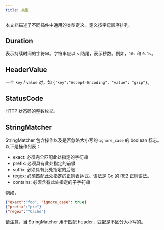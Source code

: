 ```yaml
---
title: 类型
---
```


本文档描述了不同插件中通用的类型定义。定义按字母顺序排列。

## Duration

表示持续时间的字符串。字符串应以 `s` 结尾，表示秒数。例如，`10s` 和 `0.1s`。

## HeaderValue

一个 `key` / `value` 对，如 `{"key":"Accept-Encoding", "value": "gzip"}`。

## StatusCode

HTTP 状态码的整数枚举。

## StringMatcher

StringMatcher 包含操作以及是否忽略大小写的 `ignore_case` 的 boolean 标志。以下是操作列表：

* exact: 必须完全匹配此处指定的字符串
* prefix: 必须具有此处指定的前缀
* suffix: 必须具有此处指定的后缀
* regex: 必须匹配此处指定的正则表达式。语法是 Go 的 RE2 正则语法。
* contains: 必须含有此处指定的子字符串

例如，

```json lines
{"exact":"foo", "ignore_case": true}
{"prefix":"pre"}
{"regex":"^Cache"}
```

请注意，当 StringMatcher 用于匹配 header，匹配是不区分大小写的。
